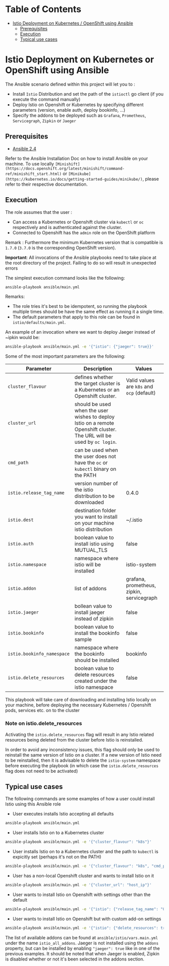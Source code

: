 Table of Contents
=================

   * [Istio Deployment on Kubernetes / OpenShift using Ansible](#istio-deployment-on-kubernetes-or-openshift-using-ansible)
      * [Prerequisites](#prerequisites)
      * [Execution](#execution)
      * [Typical use cases](#typical-use-cases)

# Istio Deployment on Kubernetes or OpenShift using Ansible

The Ansible scenario defined within this project will let you to : 

- Install `Istio` Distribution and set the path of the `istioctl` go client (if you execute the command manually)
- Deploy Istio on Openshift or Kubernetes by specifying different parameters (version, enable auth, deploy bookinfo, ...)
- Specify the addons to be deployed such as `Grafana`, `Prometheus`, `Servicegraph`, `Zipkin` or `Jaeger`

## Prerequisites

- [Ansible 2.4](http://docs.ansible.com/ansible/latest/intro_installation.html)

Refer to the Ansible Installation Doc on how to install Ansible on your machine.
To use locally `[Minishift](https://docs.openshift.org/latest/minishift/command-ref/minishift_start.html)` or `[Minikube](https://kubernetes.io/docs/getting-started-guides/minikube/)`, please refer to their respective documentation. 

## Execution

The role assumes that the user :
- Can access a Kubernetes or Openshift cluster via `kubectl` or `oc` respectively and is authenticated against the cluster. 
- Connected to Openshift has the `admin` role on the OpenShift platform

Remark : Furthermore the minimum Kubernetes version that is compatible is `1.7.0` (`3.7.0` is the corresponding OpenShift version).   

**Important**: All invocations of the Ansible playbooks need to take place at the root directory of the project.
Failing to do so will result in unexpected errors 

The simplest execution command looks like the following:
 
```bash
ansible-playbook ansible/main.yml
```

Remarks:
- The role tries it's best to be idempotent, so running the playbook multiple times should be have the same effect as running it a single time.   
- The default parameters that apply to this role can be found in `istio/defaults/main.yml`.

An example of an invocation where we want to deploy Jaeger instead of ~ipkin would be:
```bash
ansible-playbook ansible/main.yml -e '{"istio": {"jaeger": true}}'
```

Some of the most important parameters are the following:

| Parameter | Description | Values |
| --- | --- | --- |
| `cluster_flavour` | defines whether the target cluster is a Kubernetes or an Openshift cluster. | Valid values are `k8s` and `ocp` (default)
| `cluster_url` | should be used when the user wishes to deploy Istio on a remote Openshift cluster. The URL will be used by `oc login`. | |
| `cmd_path` | can be used when the user does not have the `oc` or `kubectl` binary on the PATH | | 
| `istio.release_tag_name` | version number of the istio distribution to be downloaded | 0.4.0 |
| `istio.dest` | destination folder you want to install on your machine istio distribution | ~/.istio |
| `istio.auth` | boolean value to install istio using MUTUAL_TLS | false |
| `istio.namespace` | namespace where istio will be installed | istio-system |
| `istio.addon` | list of addons | grafana, prometheus, zipkin, servicegraph |
| `istio.jaeger` | bollean value to install jaeger instead of zipkin | false |
| `istio.bookinfo` | boolean value to install the bookinfo sample | false |
| `istio.bookinfo_namespace` | namespace where the bookinfo should be installed | bookinfo |
| `istio.delete_resources` | boolean value to delete resources created under the istio namespace | false


This playbook will take care of downloading and installing Istio locally on your machine, before deploying the necessary Kubernetes / Openshift
pods, services etc. on to the cluster

### Note on istio.delete_resources

Activating the `istio.delete_resources` flag will result in any Istio related resources being deleted from the cluster before Istio is reinstalled.

In order to avoid any inconsistency issues, this flag should only be used to reinstall the same version of Istio on a cluster. If a new version
of Istio need to be reinstalled, then it is advisable to delete the `istio-system` namespace before executing the playbook (in which case the 
`istio.delete_resources` flag does not need to be activated)  

## Typical use cases

The following commands are some examples of how a user could install Istio using this Ansible role

- User executes installs Istio accepting all defaults
```bash
ansible-playbook ansible/main.yml
```

- User installs Istio on to a Kubernetes cluster 
```bash
ansible-playbook ansible/main.yml -e '{"cluster_flavour": "k8s"}' 
```

- User installs Istio on to a Kubernetes cluster and the path to `kubectl` is expicitly set (perhaps it's not on the PATH)
```bash
ansible-playbook ansible/main.yml -e '{"cluster_flavour": "k8s", "cmd_path": "~/kubectl"}' 
```

- User has a non-local Openshift cluster and wants to install Istio on it
```bash
ansible-playbook ansible/main.yml -e '{"cluster_url": "host_ip"}'
```

- User wants to install Istio on Openshift with settings other than the default
```bash
ansible-playbook ansible/main.yml -e '{"istio": {"release_tag_name": "0.4.0", "auth": true, "jaeger": true, "delete_resources": true}}'
```

- User wants to install Istio on Openshift but with custom add-on settings
```bash
ansible-playbook ansible/main.yml -e '{"istio": {"delete_resources": true, "addons": ["grafana", "prometheus"]}}'
```

The list of available addons can be found at `ansible/istio/vars.main.yml` under the name `istio_all_addons`.
Jaeger is not installed using the `addons` property, but can be installed by enabling `"jaeger": true` like in one of the previous examples.
It should be noted that when Jaeger is enabled, Zipkin is disabled whether or not it's been selected in the addons section.